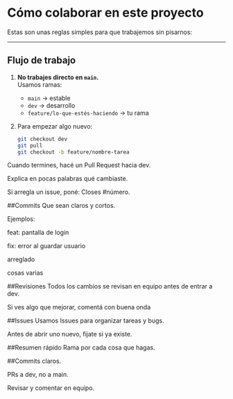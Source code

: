# Cómo colaborar en este proyecto 

Estas son unas reglas simples para que trabajemos sin pisarnos:

---

## Flujo de trabajo
1. **No trabajes directo en `main`.**  
   Usamos ramas:
   - `main` → estable  
   - `dev` → desarrollo  
   - `feature/lo-que-estés-haciendo` → tu rama

2. Para empezar algo nuevo:
   ```bash
   git checkout dev
   git pull
   git checkout -b feature/nombre-tarea
Cuando termines, hacé un Pull Request hacia dev.

Explica en pocas palabras qué cambiaste.

Si arregla un issue, poné: Closes #número.

##Commits
Que sean claros y cortos.

Ejemplos:

feat: pantalla de login

fix: error al guardar usuario

arreglado

cosas varias

##Revisiones
Todos los cambios se revisan en equipo antes de entrar a dev.

Si ves algo que mejorar, comentá con buena onda

##Issues
Usamos Issues para organizar tareas y bugs.

Antes de abrir uno nuevo, fijate si ya existe.

##Resumen rápido
Rama por cada cosa que hagas.

##Commits claros.

PRs a dev, no a main.

Revisar y comentar en equipo.
